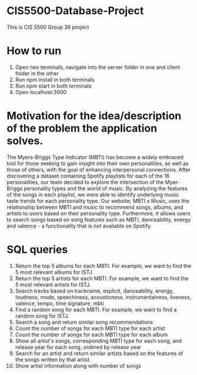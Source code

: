 # CIS5500-Database-Project

This is CIS 5500 Group 36 project

# How to run

1. Open two terminals, navigate into the server folder in one and client folder in the other
2. Run npm install in both terminals
3. Run npm start in both terminals
4. Open localhost:3000

# Motivation for the idea/description of the problem the application solves.

The Myers-Briggs Type Indicator (MBTI) has become a widely embraced tool for those seeking to gain insight into their own personalities, as well as those of others, with the goal of enhancing interpersonal connections. After discovering a dataset containing Spotify playlists for each of the 16 personalities, our team decided to explore the intersection of the Myer-Briggs personality types and the world of music. By analyzing the features of the songs in each playlist, we were able to identify underlying music taste trends for each personality type. Our website, MBTI x Music, uses the relationship between MBTI and music to recommend songs, albums, and artists to users based on their personality type. Furthermore, it allows users to search songs based on song features such as MBTI, danceability, energy and valence - a functionality that is not available on Spotify.

# SQL queries

1. Return the top 5 albums for each MBTI. For example, we want to find the 5 most relevant albums for ISTJ.
2. Return the top 5 artists for each MBTI. For example, we want to find the 5 most relevant artists for ISTJ.
3. Search tracks based on trackname, explicit, danceability, energy, loudness, mode, speechiness, acousticness, instrumentalness, liveness, valence, tempo, time signature, mbti
4. Find a random song for each MBTI. For example, we want to find a random song for ISTJ.
5. Search a song and return similar song recommendations
6. Count the number of songs for each MBTI type for each artist
7. Count the number of songs for each MBTI type for each album
8. Show all artist's songs, corresponding MBTI type for each song, and release year for each song, ordered by release year
9. Search for an artist and return similar artists based on the features of the songs written by that artist.
10. Show artist information along with number of songs
